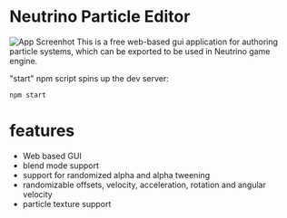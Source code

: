 # Neutrino Particle Editor
![App Screenhot](https://github.com/xtropia/Neutrino-Particle-Editor/blob/master/src/images/screenShot.png)
This is a free web-based gui application for authoring particle systems, which can be exported to be used in Neutrino game engine.

"start" npm script spins up the dev server:

```
npm start
```

# features
* Web based GUI
* blend mode support
* support for randomized alpha and alpha tweening
* randomizable offsets, velocity, acceleration, rotation and angular velocity
* particle texture support
